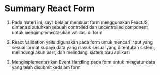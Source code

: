 # Summary React Form

1. Pada materi ini, saya belajar membuat form menggunakan ReactJS, dimana dibutuhkan sebuah controlled dan uncontrolled component untuk mengimplementasikan validasi di form

2. React Validation yaitu digunakan pada form untuk mencari input yang sesuai format supaya data yang masuk sesuai yang ditentukan sistem, melindungi akun user, dan melindungi sistem atau aplikasi

3. Mengimplementasikan Event Handling pada form untuk mengatur data yang telah disubmit kedalam form
